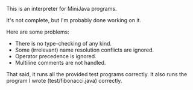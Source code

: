 This is an interpreter for MiniJava programs.

It's not complete, but I'm probably done working on it.

Here are some problems:
* There is no type-checking of any kind.
* Some (irrelevant) name resolution conflicts are ignored.
* Operator precedence is ignored.
* Multiline comments are not handled.

That said, it runs all the provided test programs correctly. It also runs the program I wrote (test/fibonacci.java) correctly.
